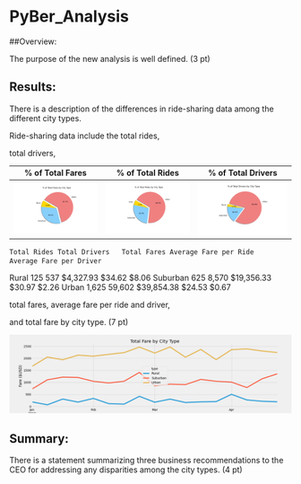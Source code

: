 # PyBer_Analysis


##Overview:

The purpose of the new analysis is well defined. (3 pt)

## Results:

There is a description of the differences in ride-sharing data among the different city types. 

Ride-sharing data include the total rides, 

total drivers, 

| % of Total Fares  | % of Total Rides |% of Total Drivers |
| ------------- | ------------- | ------------- |
| ![This is an image](https://github.com/swang202/PyBer_Analysis/blob/main/analysis/Fig5.png?raw=true) |![This is an image](https://github.com/swang202/PyBer_Analysis/blob/main/analysis/Fig6.png?raw=true) |![This is an image](https://github.com/swang202/PyBer_Analysis/blob/main/analysis/Fig7.png?raw=true)


	Total Rides	Total Drivers	Total Fares	Average Fare per Ride	Average Fare per Driver
Rural	125	537	$4,327.93	$34.62	$8.06
Suburban	625	8,570	$19,356.33	$30.97	$2.26
Urban	1,625	59,602	$39,854.38	$24.53	$0.67




total fares, average fare per ride and driver, 

and total fare by city type. (7 pt)

![This is an image](https://github.com/swang202/PyBer_Analysis/blob/main/analysis/Pyber_fare_summary.png?raw=true)

## Summary:

There is a statement summarizing three business recommendations to the CEO for addressing any disparities among the city types. (4 pt)

